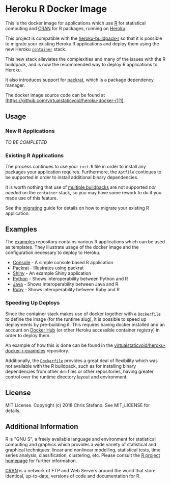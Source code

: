 # Heroku R Docker Image

This is the docker image for applications which use [R][2] for statistical computing and [CRAN][3] for R packages, running on [Heroku][4].

This project is compatible with the [heroku-buildpack-r][5] so that it is possible to migrate your existing Heroku R applications and deploy them using the new Heroku [`container`][7] stack.

This new stack alleviates the complexities and many of the issues with the R buildpack, and is now the recommended way to deploy R applications to Heroku.

It also introduces support for [packrat][8], which is a package dependency manager.

The docker image source code can be found at [https://github.com/virtualstaticvoid/heroku-docker-r][1].

## Usage

### New R Applications

_TO BE COMPLETED_

### Existing R Applications

The process continues to use your `init.R` file in order to install any packages your application requires. Furthermore, the `Aptfile` continues to be supported in order to install additional binary dependencies.

It is worth nothing that use of [multiple buildpacks][12] are not supported _nor needed_ on the `container` stack, so you may have some rework to do if you made use of this feature.

See the [migrating][9] guide for details on how to migrate your existing R application.

## Examples

The [examples][examples] repository contains various R applications which can be used as templates. They illustrate usage of the docker image and the configuration necessary to deploy to Heroku.

* [Console][examples-console] - A simple console based R application
* [Packrat][examples-packrat] - Illustrates using packrat
* [Shiny][examples-shiny] - An example Shiny application
* [Python][examples-python] - Shows interoperability between Python and R
* [Java][examples-java] - Shows interoperability between Java and R
* [Ruby][examples-ruby] - Shows interoperability between Ruby and R

### Speeding Up Deploys

Since the container stack makes use of docker together with a [`Dockerfile`][10] to define the image (for the runtime slug), it is possible to speed up deployments by pre-building it. This requires having docker installed and an account on [Docker Hub][11] (or other Heroku accessible container registry) in order to deploy them.

An example of how this is done can be found in the [virtualstaticvoid/heroku-docker-r-examples][examples-speedy] repository.

Additionally, the [`Dockerfile`][10] provides a great deal of flexibility which was not available with the R buildpack, such as for installing binary dependencies from other `deb` files or other repositories, having greater control over the runtime directory layout and environment.

## License

MIT License. Copyright (c) 2018 Chris Stefano. See MIT_LICENSE for details.

## Additional Information

R is "GNU S", a freely available language and environment for statistical computing and graphics which provides a wide variety of statistical and graphical techniques: linear and nonlinear modelling, statistical tests, time series analysis, classification, clustering, etc. Please consult the [R project homepage][2] for further information.

[CRAN][3] is a network of FTP and Web Servers around the world that store identical, up-to-date, versions of code and documentation for R.

[1]: https://github.com/virtualstaticvoid/heroku-docker-r
[2]: http://www.r-project.org
[3]: http://cran.r-project.org
[4]: https://heroku.com
[5]: https://github.com/virtualstaticvoid/heroku-buildpack-r
[6]: https://devcenter.heroku.com/articles/heroku-yml-build-manifest
[7]: https://devcenter.heroku.com/articles/container-registry-and-runtime
[8]: http://rstudio.github.io/packrat
[9]: https://github.com/virtualstaticvoid/heroku-docker-r/blob/master/MIGRATING.md
[10]: https://docs.docker.com/engine/reference/builder
[11]: https://hub.docker.com
[12]: https://devcenter.heroku.com/articles/using-multiple-buildpacks-for-an-app

[examples]: https://github.com/virtualstaticvoid/heroku-docker-r-examples
[examples-console]: https://github.com/virtualstaticvoid/heroku-docker-r-examples/tree/master/console
[examples-packrat]: https://github.com/virtualstaticvoid/heroku-docker-r-examples/tree/master/packrat
[examples-shiny]: https://github.com/virtualstaticvoid/heroku-docker-r-examples/tree/master/shiny
[examples-python]: https://github.com/virtualstaticvoid/heroku-docker-r-examples/tree/master/python
[examples-java]: https://github.com/virtualstaticvoid/heroku-docker-r-examples/tree/master/java
[examples-ruby]: https://github.com/virtualstaticvoid/heroku-docker-r-examples/tree/master/ruby
[examples-speedy]: https://github.com/virtualstaticvoid/heroku-docker-r-examples/tree/master/speedy
